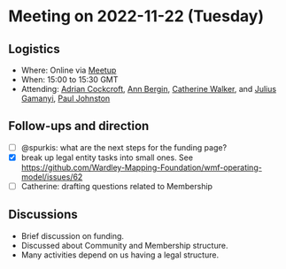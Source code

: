 # Meeting on 2022-11-22 (Tuesday)

## Logistics

- Where: Online via [Meetup](https://www.meetup.com/wardley-mapping-foundation/events/289644918/)
- When: 15:00 to 15:30 GMT
- Attending: [Adrian Cockcroft](https://twitter.com/adrianco), [Ann Bergin](https://twitter.com/agvbergin), [Catherine Walker](https://twitter.com/transageo), and [Julius Gamanyi](https://twitter.com/juliusgb2k), [Paul Johnston](https://twitter.com/PaulDJohnston)

## Follow-ups and direction

- [ ] @spurkis: what are the next steps for the funding page?
- [x] break up legal entity tasks into small ones. See https://github.com/Wardley-Mapping-Foundation/wmf-operating-model/issues/62
- [ ] Catherine: drafting questions related to Membership

## Discussions

- Brief discussion on funding.
- Discussed about Community and Membership structure.
- Many activities depend on us having a legal structure.
